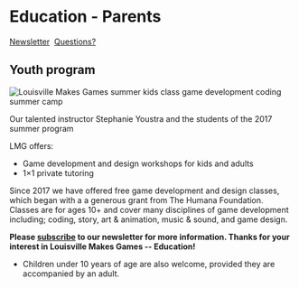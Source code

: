 Education - Parents
=======

[Newsletter](https://mailchi.mp/baf618caca0d/lmgclasses)  [Questions?](http://louisvillemakesgames.org/education-program/parents/)

Youth program
-------------

![Louisville Makes Games summer kids class game development coding summer camp ](http://louisvillemakesgames.org/wp-content/uploads/2016/01/lmg-website-kids-summer-class-2017.png)

Our talented instructor Stephanie Youstra and the students of the 2017 summer program

LMG offers:

-   Game development and design workshops for kids and adults
-   1×1 private tutoring

Since 2017 we have offered free game development and design classes, which began with a a generous grant from The Humana Foundation. Classes are for ages 10+ and cover many disciplines of game development including; coding, story, art & animation, music & sound, and game design.

**Please [subscribe](http://louisvillemakesgames.us12.list-manage.com/subscribe?u=1f76ec93f297be9306f55deb4&id=ecc3571c6b) to our newsletter for more information. Thanks for your interest in Louisville Makes Games -- Education!**

* Children under 10 years of age are also welcome, provided they are accompanied by an adult.